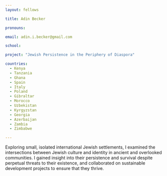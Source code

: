 ```yaml
---
layout: fellows

title: Adin Becker

pronouns: 

email: adin.i.becker@gmail.com

school: 

project: "Jewish Persistence in the Periphery of Diaspora"

countries:
  - Kenya
  - Tanzania
  - Ghana
  - Spain
  - Italy
  - Poland
  - Gibraltar
  - Morocco
  - Uzbekistan
  - Kyrgyzstan
  - Georgia
  - Azerbaijan
  - Zambia
  - Zimbabwe

---
```


Exploring small, isolated international Jewish settlements, I examined the intersections between Jewish culture and identity in ancient and overlooked communities. I gained insight into their persistence and survival despite perpetual threats to their existence, and collaborated on sustainable development projects to ensure that they thrive.